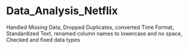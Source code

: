 # Data_Analysis_Netflix
Handled Missing Data, Dropped Duplicates, converted Time Format, Standardized Text, renamed column names to lowercase and no space, Checked and fixed data types
